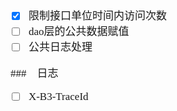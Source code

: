 <span  style="font-family: Simsun,serif; font-size: 17px; ">

- [x] 限制接口单位时间内访问次数
- [ ] dao层的公共数据赋值
- [ ] 公共日志处理

###　日志

- [ ] X-B3-TraceId

</span>